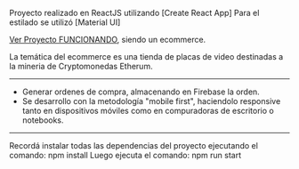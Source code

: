 Proyecto realizado en ReactJS utilizando [Create React App]
Para el estilado se utilizó [Material UI]

[Ver Proyecto FUNCIONANDO]( ), siendo un ecommerce.

La temática del ecommerce es una tienda de placas de video destinadas a la mineria de Cryptomonedas Etherum.

* ** *** **** ***** **** *** ** * 

* Generar ordenes de compra, almacenando en Firebase la orden. 
* Se desarrollo con la metodología "mobile first", haciendolo responsive tanto en dispositivos móviles como en compuradoras de escritorio o notebooks.

* ** *** **** ***** **** *** ** * 

Recordá instalar todas las dependencias del proyecto ejecutando el comando: npm install
Luego ejecuta el comando: npm run start